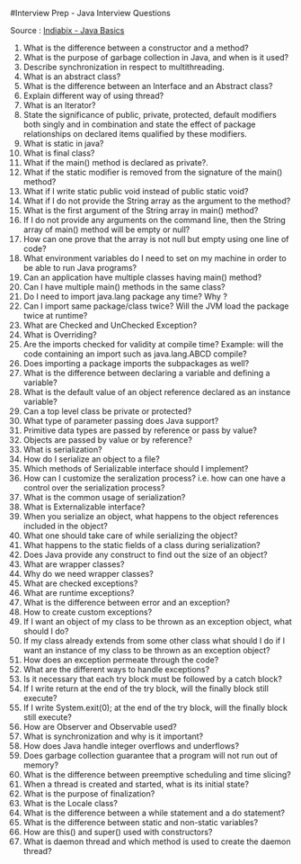 #Interview Prep - Java Interview Questions 

Source : [Indiabix - Java Basics](http://www.indiabix.com/technical/java-basics/)

1. What is the difference between a constructor and a method?
2. What is the purpose of garbage collection in Java, and when is it used?
3. Describe synchronization in respect to multithreading.
4. What is an abstract class?
5. What is the difference between an Interface and an Abstract class?
6. Explain different way of using thread?
7. What is an Iterator?
8. State the significance of public, private, protected, default modifiers both singly and in combination and state the effect of package relationships on declared items qualified by these modifiers.
9. What is static in java?
10. What is final class?
11. What if the main() method is declared as private?.
12. What if the static modifier is removed from the signature of the main() method?
13. What if I write static public void instead of public static void?
14. What if I do not provide the String array as the argument to the method?
15. What is the first argument of the String array in main() method?
16. If I do not provide any arguments on the command line, then the String array of main() method will be empty or null?
17. How can one prove that the array is not null but empty using one line of code?
18. What environment variables do I need to set on my machine in order to be able to run Java programs?
19. Can an application have multiple classes having main() method?
20. Can I have multiple main() methods in the same class?
21. Do I need to import java.lang package any time? Why ?
22. Can I import same package/class twice? Will the JVM load the package twice at runtime?
23. What are Checked and UnChecked Exception?
24. What is Overriding?
25. Are the imports checked for validity at compile time? Example: will the code containing an import such as java.lang.ABCD compile?
26. Does importing a package imports the subpackages as well? 
27. What is the difference between declaring a variable and defining a variable?
28. What is the default value of an object reference declared as an instance variable?
29. Can a top level class be private or protected?
30. What type of parameter passing does Java support?
31. Primitive data types are passed by reference or pass by value?
32. Objects are passed by value or by reference?
33. What is serialization?
34. How do I serialize an object to a file?
35. Which methods of Serializable interface should I implement?
36. How can I customize the seralization process? i.e. how can one have a control over the serialization process?
37. What is the common usage of serialization?
38. What is Externalizable interface?
39. When you serialize an object, what happens to the object references included in the object?
40. What one should take care of while serializing the object?
41. What happens to the static fields of a class during serialization?
42. Does Java provide any construct to find out the size of an object?
43. What are wrapper classes?
44. Why do we need wrapper classes?
45. What are checked exceptions?
46. What are runtime exceptions?
47. What is the difference between error and an exception?
48. How to create custom exceptions?
49. If I want an object of my class to be thrown as an exception object, what should I do?
50. If my class already extends from some other class what should I do if I want an instance of my class to be thrown as an exception object?
51. How does an exception permeate through the code?
52. What are the different ways to handle exceptions?
53. Is it necessary that each try block must be followed by a catch block?
54. If I write return at the end of the try block, will the finally block still execute?
55. If I write System.exit(0); at the end of the try block, will the finally block still execute?
56. How are Observer and Observable used?
57. What is synchronization and why is it important?
58. How does Java handle integer overflows and underflows?
59. Does garbage collection guarantee that a program will not run out of memory?
60. What is the difference between preemptive scheduling and time slicing?
61. When a thread is created and started, what is its initial state?
62. What is the purpose of finalization?
63. What is the Locale class?
64. What is the difference between a while statement and a do statement?
65. What is the difference between static and non-static variables?
66. How are this() and super() used with constructors?
67. What is daemon thread and which method is used to create the daemon thread?

